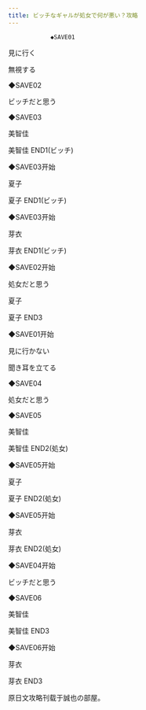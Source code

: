 ```yaml
---
title: ビッチなギャルが処女で何が悪い？攻略
---
```


                ◆SAVE01

見に行く

無視する

◆SAVE02

ビッチだと思う

◆SAVE03

美智佳



美智佳 END1(ビッチ)



◆SAVE03开始

夏子



夏子 END1(ビッチ)



◆SAVE03开始

芽衣



芽衣 END1(ビッチ)



◆SAVE02开始

処女だと思う

夏子



夏子 END3



◆SAVE01开始

見に行かない

聞き耳を立てる

◆SAVE04

処女だと思う

◆SAVE05

美智佳



美智佳 END2(処女)



◆SAVE05开始

夏子



夏子 END2(処女)



◆SAVE05开始

芽衣



芽衣 END2(処女)



◆SAVE04开始

ビッチだと思う

◆SAVE06

美智佳



美智佳 END3



◆SAVE06开始

芽衣



芽衣 END3



原日文攻略刊载于誠也の部屋。


              
